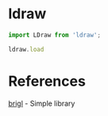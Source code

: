 # ldraw

```javascript
import LDraw from 'ldraw';

ldraw.load
```

# References

[brigl](https://github.com/HazenBabcock/brigl) - Simple library
